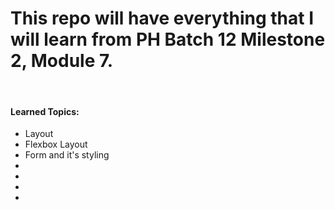 <h1>This repo will have everything that I will learn from PH Batch 12 Milestone 2, Module 7.</h1>
<br>

<h4>Learned Topics:</h4>
<ul>
    <li>Layout</li>
    <li>Flexbox Layout</li>
    <li>Form and it's styling</li>
    <li></li>
    <li></li>
    <li></li>
    <li></li>
</ul>
